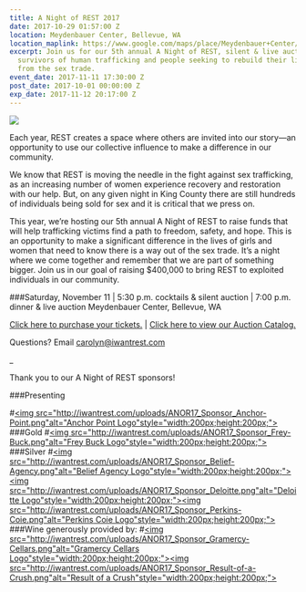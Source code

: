 ```yaml
---
title: A Night of REST 2017
date: 2017-10-29 01:57:00 Z
location: Meydenbauer Center, Bellevue, WA
location_maplink: https://www.google.com/maps/place/Meydenbauer+Center/@47.615916,-122.191856,15z/data=!4m2!3m1!1s0x0:0x36097b4fff1c20b9?sa=X&ved=0ahUKEwj3l5m93pTXAhXCKWMKHcV9ATYQ_BIIejAN
excerpt: Join us for our 5th annual A Night of REST, silent & live auction benefitting
  survivors of human trafficking and people seeking to rebuild their lives after escape
  from the sex trade.
event_date: 2017-11-11 17:30:00 Z
post_date: 2017-10-01 00:00:00 Z
exp_date: 2017-11-12 20:17:00 Z
---
```


<img src="http://iwantrest.com/uploads/ANOR_basic-web_no-logo.png">

Each year, REST creates a space where others are invited into our story—an opportunity to use our collective influence to make a difference in our community.

We know that REST is moving the needle in the fight against sex trafficking, as an increasing number of women experience recovery and restoration with our help. But, on any given night in King County there are still hundreds of individuals being sold for sex and it is critical that we press on. 
 
This year, we’re hosting our 5th annual A Night of REST to raise funds that will help trafficking victims find a path to freedom, safety, and hope. This is an opportunity to make a significant difference in the lives of girls and women that need to know there is a way out of the sex trade. It’s a night where we come together and remember that we are part of something bigger. Join us in our goal of raising $400,000 to bring REST to exploited individuals in our community.

###Saturday, November 11  |  5:30 p.m. cocktails & silent auction  |  7:00 p.m. dinner & live auction   Meydenbauer Center, Bellevue, WA

[Click here to purchase your tickets.](https://iwantrest.ejoinme.org/MyEvents/ANightofREST2017/PurchaseTickets/tabid/871603/Default.aspx)     |     [Click here to view our Auction Catalog.](http://iwantrest.com/uploads/A-Night-of-REST-2017_Auction-Catalog.pdf?platform=hootsuite)

Questions? Email [carolyn@iwantrest.com](mailto:carolyn@iwantrest.com)

_

Thank you to our A Night of REST sponsors!

###Presenting

#[<img src="http://iwantrest.com/uploads/ANOR17_Sponsor_Anchor-Point.png"alt="Anchor Point Logo"style="width:200px;height:200px;">](https://anchorpointfoundation.wordpress.com/about/)
###Gold
#[<img src="http://iwantrest.com/uploads/ANOR17_Sponsor_Frey-Buck.png"alt="Frey Buck Logo"style="width:200px;height:200px;">](http://www.freybuck.com/)
###Silver
#[<img src="http://iwantrest.com/uploads/ANOR17_Sponsor_Belief-Agency.png"alt="Belief Agency Logo"style="width:200px;height:200px;">](http://beliefagency.com/)[<img src="http://iwantrest.com/uploads/ANOR17_Sponsor_Deloitte.png"alt="Deloitte Logo"style="width:200px;height:200px;">](https://www2.deloitte.com/us/en.html)[<img src="http://iwantrest.com/uploads/ANOR17_Sponsor_Perkins-Coie.png"alt="Perkins Coie Logo"style="width:200px;height:200px;">](https://www.perkinscoie.com/en/index.html)
###Wine generously provided by: 
#[<img src="http://iwantrest.com/uploads/ANOR17_Sponsor_Gramercy-Cellars.png"alt="Gramercy Cellars Logo"style="width:200px;height:200px;">](http://gramercycellars.com/)[<img src="http://iwantrest.com/uploads/ANOR17_Sponsor_Result-of-a-Crush.png"alt="Result of a Crush"style="width:200px;height:200px;">](http://resultofacrush.com/start/)

